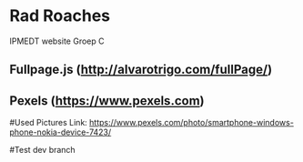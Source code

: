 # Rad Roaches
IPMEDT website Groep C

## Fullpage.js (http://alvarotrigo.com/fullPage/)
## Pexels (https://www.pexels.com)

#Used Pictures Link:
https://www.pexels.com/photo/smartphone-windows-phone-nokia-device-7423/

#Test dev branch
